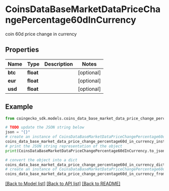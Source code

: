 # CoinsDataBaseMarketDataPriceChangePercentage60dInCurrency

coin 60d price change in currency

## Properties

Name | Type | Description | Notes
------------ | ------------- | ------------- | -------------
**btc** | **float** |  | [optional] 
**eur** | **float** |  | [optional] 
**usd** | **float** |  | [optional] 

## Example

```python
from coingecko_sdk.models.coins_data_base_market_data_price_change_percentage60d_in_currency import CoinsDataBaseMarketDataPriceChangePercentage60dInCurrency

# TODO update the JSON string below
json = "{}"
# create an instance of CoinsDataBaseMarketDataPriceChangePercentage60dInCurrency from a JSON string
coins_data_base_market_data_price_change_percentage60d_in_currency_instance = CoinsDataBaseMarketDataPriceChangePercentage60dInCurrency.from_json(json)
# print the JSON string representation of the object
print(CoinsDataBaseMarketDataPriceChangePercentage60dInCurrency.to_json())

# convert the object into a dict
coins_data_base_market_data_price_change_percentage60d_in_currency_dict = coins_data_base_market_data_price_change_percentage60d_in_currency_instance.to_dict()
# create an instance of CoinsDataBaseMarketDataPriceChangePercentage60dInCurrency from a dict
coins_data_base_market_data_price_change_percentage60d_in_currency_from_dict = CoinsDataBaseMarketDataPriceChangePercentage60dInCurrency.from_dict(coins_data_base_market_data_price_change_percentage60d_in_currency_dict)
```
[[Back to Model list]](../README.md#documentation-for-models) [[Back to API list]](../README.md#documentation-for-api-endpoints) [[Back to README]](../README.md)


